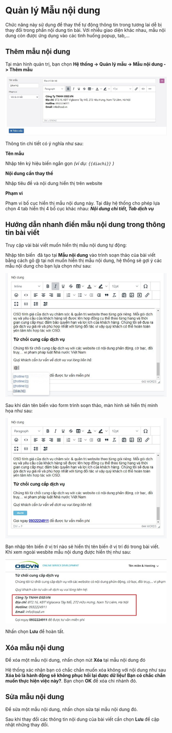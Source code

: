 # Quản lý Mẫu nội dung
Chức năng này sử dụng để thay thế tự động thông tin trong tương lai dễ bị thay đổi trong phần nội dung tin bài. Với nhiều giao diện khác nhau, mẫu nội dung còn được ứng dụng vào các tình huống popup, tab,...

## Thêm mẫu nội dung

Tại màn hình quản trị, bạn chọn **Hệ thống -> Quản lý mẫu -> Mẫu nội dung -> Thêm mẫu**

![mau-noi-dung-1.jpg](img/mau-noi-dung-1.jpg)

Thông tin chi tiết có ý nghĩa như sau:

**Tên mẫu**

Nhập tên ký hiệu biến ngắn gọn _(ví dụ: `{{diachi}}` )_

**Nội dung cần thay thế**

Nhập tiêu đề và nội dung hiển thị trên website

**Phạm vi**

Phạm vi bố cục hiển thị mẫu nội dung này. Tại đây hệ thống cho phép lựa chọn 4 tab hiển thị 4 bố cục khác nhau: **_Nội dung chi tiết, Tab dịch vụ_**

## Hướng dẫn nhanh điền mẫu nội dung trong thông tin bài viết

Truy cập vài bài viết muốn hiển thị mẫu nội dung tự động:

Nhập tên biến  đã tạo tại **Mẫu nội dung** vào trình soạn thảo của bài viết bằng cách gõ @ tại nơi muốn hiển thị mẫu nội dung, hệ thống sẽ gợi ý các mẫu nội dung cho bạn lựa chọn như sau:

![mau-noi-dung-2.jpg](img/mau-noi-dung-2.jpg)

Sau khi dán tên biến vào form trình soạn thảo, màn hình sẽ hiển thị minh họa như sau:

![mau-noi-dung-3.jpg](img/mau-noi-dung-3.jpg)

Bạn nhập tên biến ở vị trí nào sẽ hiển thị tên biến ở vị trí đó trong bài viết. Khi xem ngoài wesbite mẫu nội dung được hiển thị như sau:

![mau-noi-dung-4.jpg](img/mau-noi-dung-4.jpg)

Nhấn chọn **Lưu** để hoàn tất.

## Xóa mẫu nội dung

Để xóa một mẫu nội dung, nhấn chọn nút **Xóa** tại mẫu nội dung đó

Hệ thống xác nhận bạn có chắc chắn muốn xóa không với nội dung như sau **Xóa bỏ là hành động sẽ không phục hồi lại được dữ liệu! Bạn có chắc chắn muốn thực hiện việc này?**. Bạn chọn **OK** để xóa chi nhánh đó.

## Sửa mẫu nội dung

Để sửa một mẫu nội dung, nhấn chọn sửa tại mẫu nội dung đó.

Sau khi thay đổi các thông tin nội dung của bài viết cần chọn **Lưu** để cập nhật những thay đổi.

